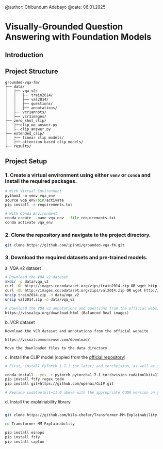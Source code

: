 @author: Chibundum Adebayo
@date: 06.01.2025

# Visually-Grounded Question Answering with Foundation Models

## Introduction

## Project Structure

```
grounded-vqa-fm/
├── data/
│   ├── vqa-v2/
│   │   ├── train2014/
│   │   ├── val2014/
│   │   ├── questions/
│   │   ├── annotations/
│   ├── vcr1annots/
│   ├── vcr1images/
├── zero_shot_clip/
│   ├──clip_no_answer.py
│   ├──clip_answer.py
├── extended_clip/
│   ├── linear clip models/
│   ├── attention-based clip models/
├── results/

```

## Project Setup

### 1. Create a virtual environment using either `venv` or `conda` and install the required packages.

```python
# With Virtual Environment
python3 -m venv vqa_env
source vqa_env/bin/activate
pip install -r requirements.txt

# With Conda Environment
conda create --name vqa_env --file requirements.txt
conda activate vqa_env
```

### 2. Clone the repository and navigate to the project directory.

```bash
git clone https://github.com/ipinmi/grounded-vqa-fm.git
```

### 3. Download the required datasets and pre-trained models.

a. VQA v2 dataset

```bash
# Download the VQA v2 dataset
mkdir -p data/vqa_v2
curl -OL http://images.cocodataset.org/zips/train2014.zip OR wget http://images.cocodataset.org/zips/train2014.zip
curl -OL http://images.cocodataset.org/zips/val2014.zip OR wget http://images.cocodataset.org/zips/val2014.zip
unzip train2014.zip -d data/vqa_v2
unzip val2014.zip -d data/vqa_v2

# Download the VQA v2 annotations and questions from the official website
https://visualqa.org/download.html (Balanced Real images)
```

b. VCR dataset

```
Download the VCR dataset and annotations from the official website

https://visualcommonsense.com/download/

Move the downloaded files to the data directory
```

c. Install the CLIP model (copied from the [official repository](https://github.com/openai/CLIP))

```bash
# First, install PyTorch 1.7.1 (or later) and torchvision, as well as small additional dependencies, and then install this repo as a Python package. On a CUDA GPU machine, the following will do the trick:

conda install --yes -c pytorch pytorch=1.7.1 torchvision cudatoolkit=11.0
pip install ftfy regex tqdm
pip install git+https://github.com/openai/CLIP.git

# Replace cudatoolkit=11.0 above with the appropriate CUDA version on your machine or cpuonly when installing on a machine without a GPU.
```

d. Install the explainability library

```bash

git clone https://github.com/hila-chefer/Transformer-MM-Explainability

cd Transformer-MM-Explainability

pip install einops
pip install ftfy
pip install captum
```

